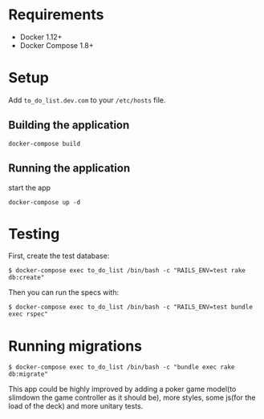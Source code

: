 # Requirements

- Docker 1.12+
- Docker Compose 1.8+

# Setup


Add `to_do_list.dev.com` to your `/etc/hosts` file.

## Building the application

```
docker-compose build
```

## Running the application

start the app
```
docker-compose up -d
```

# Testing

First, create the test database:

```
$ docker-compose exec to_do_list /bin/bash -c "RAILS_ENV=test rake db:create"
```

Then you can run the specs with:

```
$ docker-compose exec to_do_list /bin/bash -c "RAILS_ENV=test bundle exec rspec"
```

# Running migrations

```
$ docker-compose exec to_do_list /bin/bash -c "bundle exec rake db:migrate"
```
This app could be highly improved by adding a poker game model(to slimdown the game controller as it should be), more styles, some js(for the load of the deck) and more unitary tests.  
